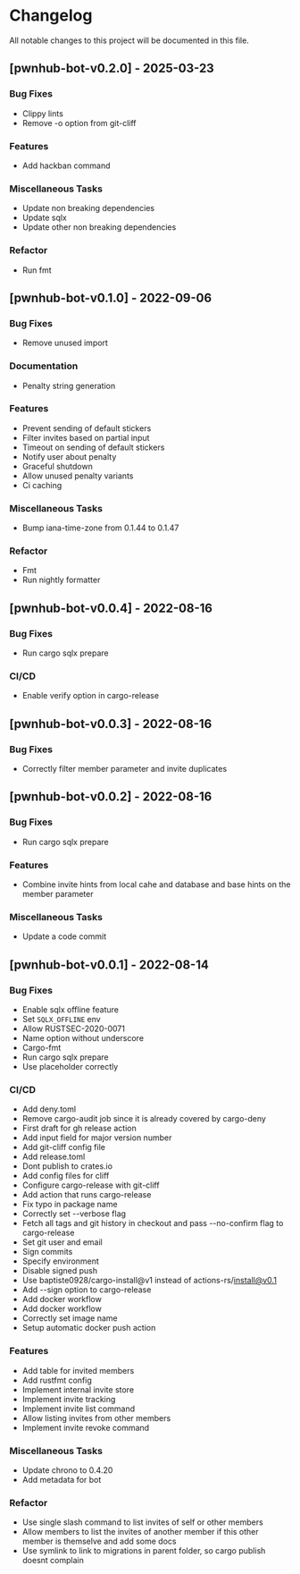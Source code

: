 # Changelog

All notable changes to this project will be documented in this file.

## [pwnhub-bot-v0.2.0] - 2025-03-23

### Bug Fixes

- Clippy lints
- Remove -o option from git-cliff

### Features

- Add hackban command

### Miscellaneous Tasks

- Update non breaking dependencies
- Update sqlx
- Update other non breaking dependencies

### Refactor

- Run fmt

## [pwnhub-bot-v0.1.0] - 2022-09-06

### Bug Fixes

- Remove unused import

### Documentation

- Penalty string generation

### Features

- Prevent sending of default stickers
- Filter invites based on partial input
- Timeout on sending of default stickers
- Notify user about penalty
- Graceful shutdown
- Allow unused penalty variants
- Ci caching

### Miscellaneous Tasks

- Bump iana-time-zone from 0.1.44 to 0.1.47

### Refactor

- Fmt
- Run nightly formatter

## [pwnhub-bot-v0.0.4] - 2022-08-16

### Bug Fixes

- Run cargo sqlx prepare

### CI/CD

- Enable verify option in cargo-release

## [pwnhub-bot-v0.0.3] - 2022-08-16

### Bug Fixes

- Correctly filter member parameter and invite duplicates

## [pwnhub-bot-v0.0.2] - 2022-08-16

### Bug Fixes

- Run cargo sqlx prepare

### Features

- Combine invite hints from local cahe and database and base hints on the member parameter

### Miscellaneous Tasks

- Update a code commit

## [pwnhub-bot-v0.0.1] - 2022-08-14

### Bug Fixes

- Enable sqlx offline feature
- Set `SQLX_OFFLINE` env
- Allow RUSTSEC-2020-0071
- Name option without underscore
- Cargo-fmt
- Run cargo sqlx prepare
- Use placeholder correctly

### CI/CD

- Add deny.toml
- Remove cargo-audit job since it is already covered by cargo-deny
- First draft for gh release action
- Add input field for major version number
- Add git-cliff config file
- Add release.toml
- Dont publish to crates.io
- Add config files for cliff
- Configure cargo-release with git-cliff
- Add action that runs cargo-release
- Fix typo in package name
- Correctly set --verbose flag
- Fetch all tags and git history in checkout and pass --no-confirm flag to cargo-release
- Set git user and email
- Sign commits
- Specify environment
- Disable signed push
- Use baptiste0928/cargo-install@v1 instead of actions-rs/install@v0.1
- Add --sign option to cargo-release
- Add docker workflow
- Add docker workflow
- Correctly set image name
- Setup automatic docker push action

### Features

- Add table for invited members
- Add rustfmt config
- Implement internal invite store
- Implement invite tracking
- Implement invite list command
- Allow listing invites from other members
- Implement invite revoke command

### Miscellaneous Tasks

- Update chrono to 0.4.20
- Add metadata for bot

### Refactor

- Use single slash command to list invites of self or other members
- Allow members to list the invites of another member if this other member is themselve and add some docs
- Use symlink to link to migrations in parent folder, so cargo publish doesnt complain

